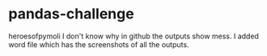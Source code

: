 # pandas-challenge
heroesofpymoli
I don't know why in github the outputs show mess. I added word file which has the screenshots of all the outputs.
